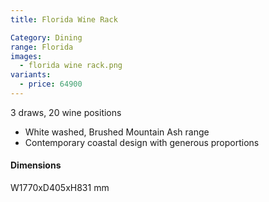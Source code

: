 ```yaml
---
title: Florida Wine Rack

Category: Dining
range: Florida
images:
  - florida wine rack.png
variants:
  - price: 64900
---
```

3 draws, 20 wine positions
* White washed, Brushed Mountain Ash range
* Contemporary coastal design with generous proportions

#### Dimensions
W1770xD405xH831 mm
